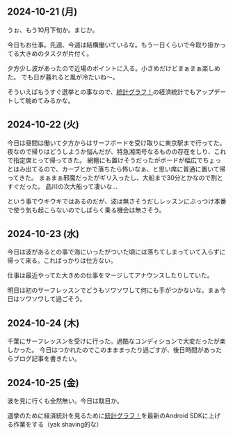 ## 2024-10-21 (月)

うぉ、もう10月下旬か。まじか。

今日もお仕事。先週、今週は結構働いているな。もう一日くらいで今取り掛かってる大きめのタスクが片付く。

夕方少し波があったので近場のポイントに入る。小さめだけどまぁまぁ楽しめた。
でも日が暮れると風が冷たいね〜。

そういえばもうすぐ選挙との事なので、[統計グラフ！](%E7%B5%B1%E8%A8%88%E3%82%B0%E3%83%A9%E3%83%95%EF%BC%81)の経済統計でもアップデートして眺めてみるかな。

## 2024-10-22 (火)

今日は昼間は働いて夕方からはサーフボードを受け取りに東京駅まで行ってた。
夜なので帰りはどうしようか悩んだが、特急湘南号なるものの存在をしり、これで指定席とって帰ってきた。
網棚にも置けそうだったがボードが幅広でちょっとはみ出てるので、カーブとかで落ちたら怖いなぁ、と思い席に普通に置いて帰ってきた。
まぁまぁ邪魔だったがギリ入ったし、大船まで30分とかなので割とすぐだった。
品川の次大船って凄いな…

という事でウキウキではあるのだが、波は無さそうだしレッスンにぶっつけ本番で使う気も起こらないのでしばらく乗る機会は無さそう。

## 2024-10-23 (水)

今日は波があるとの事で海にいったがついた頃には落ちてしまっていて入らずに帰って来る。こればっかりは仕方ない。

仕事は最近やってた大きめの仕事をマージしてアナウンスしたりしていた。

明日は初のサーフレッスンでどうもソワソワして何にも手がつかないな。まぁ今日はソワソワして過ごそう。

## 2024-10-24 (木)

千葉にサーフレッスンを受けに行った。過酷なコンディションで大変だったが楽しかった。
今日はつかれたのでこのまままったり過ごすが、後日時間があったらブログ記事を書きたい。

## 2024-10-25 (金)

波を見に行くも全然無い。今日は駄目か。

選挙のために経済統計を見るために[統計グラフ！](%E7%B5%B1%E8%A8%88%E3%82%B0%E3%83%A9%E3%83%95%EF%BC%81)を最新のAndroid SDKに上げる作業をする（yak shaving的な）